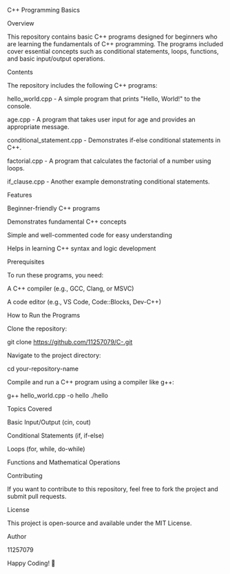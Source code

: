 C++ Programming Basics

Overview

This repository contains basic C++ programs designed for beginners who are learning the fundamentals of C++ programming. The programs included cover essential concepts such as conditional statements, loops, functions, and basic input/output operations.

Contents

The repository includes the following C++ programs:

hello_world.cpp - A simple program that prints "Hello, World!" to the console.

age.cpp - A program that takes user input for age and provides an appropriate message.

conditional_statement.cpp - Demonstrates if-else conditional statements in C++.

factorial.cpp - A program that calculates the factorial of a number using loops.

if_clause.cpp - Another example demonstrating conditional statements.

Features

Beginner-friendly C++ programs

Demonstrates fundamental C++ concepts

Simple and well-commented code for easy understanding

Helps in learning C++ syntax and logic development

Prerequisites

To run these programs, you need:

A C++ compiler (e.g., GCC, Clang, or MSVC)

A code editor (e.g., VS Code, Code::Blocks, Dev-C++)

How to Run the Programs

Clone the repository:

git clone https://github.com/11257079/C-.git

Navigate to the project directory:

cd your-repository-name

Compile and run a C++ program using a compiler like g++:

g++ hello_world.cpp -o hello
./hello

Topics Covered

Basic Input/Output (cin, cout)

Conditional Statements (if, if-else)

Loops (for, while, do-while)

Functions and Mathematical Operations

Contributing

If you want to contribute to this repository, feel free to fork the project and submit pull requests.

License

This project is open-source and available under the MIT License.

Author

11257079

Happy Coding! 🚀

